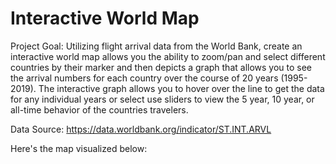 # Interactive World Map 
Project Goal: Utilizing flight arrival data from the World Bank, create an interactive world map allows you the ability to zoom/pan and select different countries by their marker and then depicts a graph that allows you to see the arrival numbers for each country over the course of 20 years (1995-2019). The interactive graph allows you to hover over the line to get the data for any individual years or select use sliders to view the 5 year, 10 year, or all-time behavior of the countries travelers.

Data Source: https://data.worldbank.org/indicator/ST.INT.ARVL

Here's the map visualized below:


